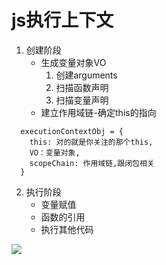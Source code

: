 <!--
 * @Descriptios  : 
 * @Author       : maps131_liaoxing
 * @Date         : 2021-07-02 23:42:48
 * @LastEditors  : maps131_liaoxing
 * @LastEditTime : 2021-07-03 20:33:48
 * @FilePath     : \进击的面试\16-js执行上下文.md
-->
# js执行上下文
1. 创建阶段
    * 生成变量对象VO
      1. 创建arguments
      2. 扫描函数声明
      3. 扫描变量声明
    * 建立作用域链-确定this的指向
```
  executionContextObj = {
    this: 对的就是你关注的那个this,
    VO：变量对象,
    scopeChain: 作用域链,跟闭包相关
  }
```
2. 执行阶段
    * 变量赋值
    * 函数的引用
    * 执行其他代码

<img src="https://pic4.zhimg.com/80/v2-9351d2345a9186cc0dc5aeb2be28e16f_720w.jpg">